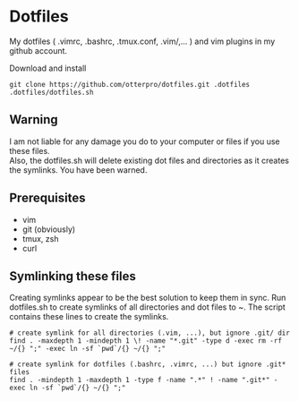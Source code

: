 Dotfiles
============
My dotfiles (  .vimrc, .bashrc, .tmux.conf, .vim/,... ) and vim plugins in my github account. 

Download and install

	git clone https://github.com/otterpro/dotfiles.git .dotfiles
	.dotfiles/dotfiles.sh
	
Warning
-------------
I am not liable for any damage you do to your computer or files if you use these files.   
Also, the dotfiles.sh will delete existing dot files and directories as it creates the symlinks.  You have been warned.

Prerequisites
---------------
* vim
* git (obviously)
* tmux, zsh
* curl


Symlinking these files
-----------------------
Creating symlinks appear to be the best solution to keep them in sync.   Run dotfiles.sh to create symlinks of all directories and dot files to ~.  The script contains these lines to create the symlinks.  

	# create symlink for all directories (.vim, ...), but ignore .git/ dir
	find . -maxdepth 1 -mindepth 1 \! -name "*.git" -type d -exec rm -rf ~/{} ";" -exec ln -sf `pwd`/{} ~/{} ";"
	
	# create symlink for dotfiles (.bashrc, .vimrc, ...) but ignore .git* files
	find . -mindepth 1 -maxdepth 1 -type f -name ".*" ! -name ".git*" -exec ln -sf `pwd`/{} ~/{} ";"


